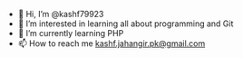 - 👋 Hi, I’m @kashf79923
- 👀 I’m interested in learning all about programming and Git
- 🌱 I’m currently learning PHP
- 📫 How to reach me kashf.jahangir.pk@gmail.com

<!---
kashf79923/kashf79923 is a ✨ special ✨ repository because its `README.md` (this file) appears on your GitHub profile.
You can click the Preview link to take a look at your changes.
--->
